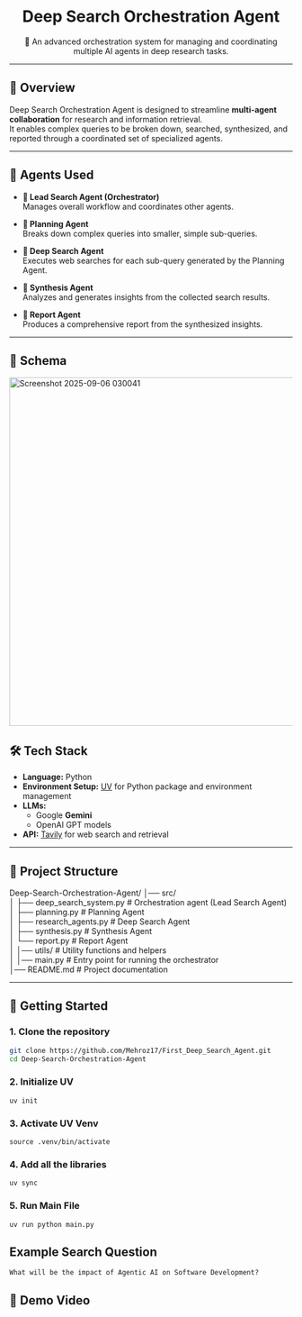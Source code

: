 <h1 align="center">Deep Search Orchestration Agent</h1>

<p align="center">
  🚀 An advanced orchestration system for managing and coordinating multiple AI agents in deep research tasks.
</p>

---

## 📖 Overview
Deep Search Orchestration Agent is designed to streamline **multi-agent collaboration** for research and information retrieval.  
It enables complex queries to be broken down, searched, synthesized, and reported through a coordinated set of specialized agents.

---

## 🧠 Agents Used

- **🔹 Lead Search Agent (Orchestrator)**  
  Manages overall workflow and coordinates other agents.  

- **🔹 Planning Agent**  
  Breaks down complex queries into smaller, simple sub-queries.  

- **🔹 Deep Search Agent**  
  Executes web searches for each sub-query generated by the Planning Agent.  

- **🔹 Synthesis Agent**  
  Analyzes and generates insights from the collected search results.  

- **🔹 Report Agent**  
  Produces a comprehensive report from the synthesized insights.  

---
## 🧩 Schema

<img width="874" height="619" alt="Screenshot 2025-09-06 030041" src="https://github.com/user-attachments/assets/66352c30-efda-481d-af91-f32184baadd7" />


## 🛠️ Tech Stack

- **Language:** Python  
- **Environment Setup:** [UV](https://github.com/astral-sh/uv) for Python package and environment management  
- **LLMs:**  
  - Google **Gemini**  
  - OpenAI GPT models  
- **API:** [Tavily](https://tavily.com/) for web search and retrieval  

---

## 📂 Project Structure
Deep-Search-Orchestration-Agent/
│── src/                        
│   ├── deep_search_system.py   # Orchestration agent (Lead Search Agent)  
│   ├── planning.py             # Planning Agent  
│   ├── research_agents.py      # Deep Search Agent  
│   ├── synthesis.py            # Synthesis Agent  
│   └── report.py               # Report Agent  
│
│── utils/                      # Utility functions and helpers  
│
│── main.py                     # Entry point for running the orchestrator  
│── README.md                   # Project documentation  


---

## 🚀 Getting Started

### 1. Clone the repository
```bash
git clone https://github.com/Mehroz17/First_Deep_Search_Agent.git
cd Deep-Search-Orchestration-Agent
```
### 2. Initialize UV 
```
uv init
```
### 3. Activate UV Venv
```
source .venv/bin/activate   
```
### 4. Add all the libraries
```
uv sync
```
### 5. Run Main File
```
uv run python main.py
```


## Example Search Question

```
What will be the impact of Agentic AI on Software Development?
```


## 📸 Demo Video
